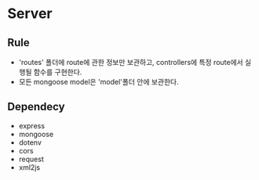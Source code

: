 # Server
## Rule
- 'routes' 폴더에 route에 관한 정보만 보관하고, controllers에 특정 route에서 실행될 함수를 구현한다.
- 모든 mongoose model은 'model'폴더 안에 보관한다.
## Dependecy
- express
- mongoose
- dotenv
- cors
- request
- xml2js
